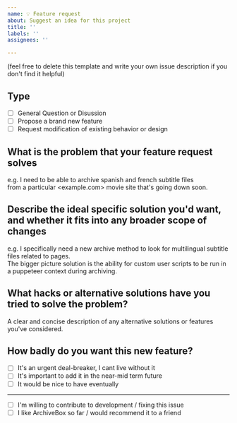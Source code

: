 ```yaml
---
name: 💡 Feature request
about: Suggest an idea for this project
title: ''
labels: ''
assignees: ''

---
```


(feel free to delete this template and write your own issue description if you don't find it helpful)

## Type 

 - [ ] General Question or Disussion
 - [ ] Propose a brand new feature
 - [ ] Request modification of existing behavior or design

## What is the problem that your feature request solves
e.g. I need to be able to archive spanish and french subtitle files  
from a particular <example.com> movie site that's going down soon.

## Describe the ideal specific solution you'd want, and whether it fits into any broader scope of changes
e.g.  I specifically need a new archive method to look for multilingual subtitle files related to pages.  
The bigger picture solution is the ability for custom user scripts to be run in a puppeteer context during archiving.

## What hacks or alternative solutions have you tried to solve the problem?
A clear and concise description of any alternative solutions or features you've considered.

## How badly do you want this new feature?

 - [ ] It's an urgent deal-breaker, I cant live without it
 - [ ] It's important to add it in the near-mid term future
 - [ ] It would be nice to have eventually

---

 - [ ] I'm willing to contribute to development / fixing this issue
 - [ ] I like ArchiveBox so far / would recommend it to a friend
